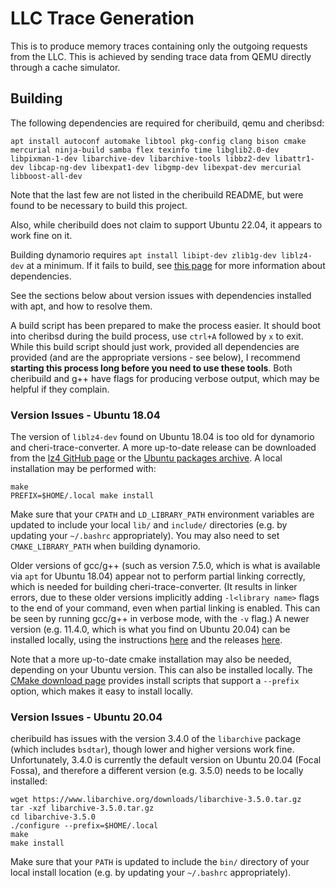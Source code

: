 # LLC Trace Generation

This is to produce memory traces containing only the outgoing requests from the LLC. This is achieved by sending trace data from QEMU directly through a cache simulator.

## Building

The following dependencies are required for cheribuild, qemu and cheribsd:
```
apt install autoconf automake libtool pkg-config clang bison cmake mercurial ninja-build samba flex texinfo time libglib2.0-dev libpixman-1-dev libarchive-dev libarchive-tools libbz2-dev libattr1-dev libcap-ng-dev libexpat1-dev libgmp-dev libexpat-dev mercurial libboost-all-dev
```
Note that the last few are not listed in the cheribuild README, but were found to be necessary to build this project.

Also, while cheribuild does not claim to support Ubuntu 22.04, it appears to work fine on it.

Building dynamorio requires `apt install libipt-dev zlib1g-dev liblz4-dev` at a minimum. If it fails to build, see [this page](https://dynamorio.org/page_building.html) for more information about dependencies.

See the sections below about version issues with dependencies installed with apt, and how to resolve them.

A build script has been prepared to make the process easier. It should boot into cheribsd during the build process, use `ctrl+A` followed by `x` to exit.
While this build script should just work, provided all dependencies are provided (and are the appropriate versions - see below), I recommend **starting this process long before you need to use these tools**. Both cheribuild and g++ have flags for producing verbose output, which may be helpful if they complain.

### Version Issues - Ubuntu 18.04

The version of `liblz4-dev` found on Ubuntu 18.04 is too old for dynamorio and cheri-trace-converter. A more up-to-date release can be downloaded from the [lz4 GitHub page](https://github.com/lz4/lz4/releases) or the [Ubuntu packages archive](https://packages.ubuntu.com/focal/liblz4-dev). A local installation may be performed with:
```
make
PREFIX=$HOME/.local make install
```
Make sure that your `CPATH` and `LD_LIBRARY_PATH` environment variables are updated to include your local `lib/` and `include/` directories (e.g. by updating your `~/.bashrc` appropriately). You may also need to set `CMAKE_LIBRARY_PATH` when building dynamorio.

Older versions of gcc/g++ (such as version 7.5.0, which is what is available via `apt` for Ubuntu 18.04) appear not to perform partial linking correctly, which is needed for building cheri-trace-converter. (It results in linker errors, due to these older versions implicitly adding `-l<library name>` flags to the end of your command, even when partial linking is enabled. This can be seen by running gcc/g++ in verbose mode, with the `-v` flag.) A newer version (e.g. 11.4.0, which is what you find on Ubuntu 20.04) can be installed locally, using the instructions [here](https://gcc.gnu.org/wiki/InstallingGCC) and the releases [here](https://gcc.gnu.org/releases.html).

Note that a more up-to-date cmake installation may also be needed, depending on your Ubuntu version. This can also be installed locally. The [CMake download page](https://cmake.org/download/) provides install scripts that support a `--prefix` option, which makes it easy to install locally.

### Version Issues - Ubuntu 20.04

cheribuild has issues with the version 3.4.0 of the `libarchive` package (which includes `bsdtar`), though lower and higher versions work fine. Unfortunately, 3.4.0 is currently the default version on Ubuntu 20.04 (Focal Fossa), and therefore a different version (e.g. 3.5.0) needs to be locally installed:
```
wget https://www.libarchive.org/downloads/libarchive-3.5.0.tar.gz
tar -xzf libarchive-3.5.0.tar.gz
cd libarchive-3.5.0
./configure --prefix=$HOME/.local
make
make install
```
Make sure that your `PATH` is updated to include the `bin/` directory of your local install location (e.g. by updating your `~/.bashrc` appropriately).
